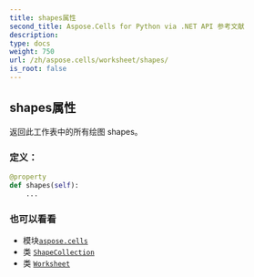 ```yaml
---
title: shapes属性
second_title: Aspose.Cells for Python via .NET API 参考文献
description:
type: docs
weight: 750
url: /zh/aspose.cells/worksheet/shapes/
is_root: false
---
```

## shapes属性

返回此工作表中的所有绘图 shapes。
### 定义：
```python
@property
def shapes(self):
    ...
```

### 也可以看看
* 模块[`aspose.cells`](../../)
* 类 [`ShapeCollection`](/cells/python-net/zh/aspose.cells.drawing/shapecollection)
* 类 [`Worksheet`](/cells/python-net/zh/aspose.cells/worksheet)
